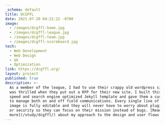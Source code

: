 ```yaml
---
_schema: default
title: DCGFFL
date: 2021-07-20 04:22:22 -0700
image:
  - /images/dcgffl-home.jpg
  - /images/dcgffl-league.jpg
  - /images/dcgffl-team.jpg
  - /images/dcgffl-scoreboard.jpg
tech:
  - Web Development
  - Web Design
  - UX
  - Optimization
link: https://dcgffl.org/
layout: project
published: true
description: >-
  As a member of the league, I had to use their crappy old wordpress site and I
  was thrilled when they put out a RFP for their new site. I built this on my
  speed and search engine optimized Jekyll template and gave them a custom CMS
  to manage both on and off field communications. Every single line of text and
  image is fully editable and they will never have to worry about plugin updates
  or security so they can focus on their mission instead of bugs. [Read
  more](/study/dcgffl/) about my approach to the design and user flows.
---
```


